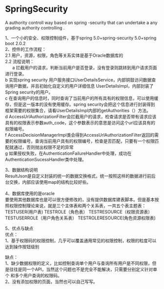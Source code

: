 # SpringSecurity
A authority controll way based on spring -security that  can  undertake a any  grading  authority controlling .</br>

1、一个小的安全、权限控制组件，基于spring 5.0+spring-security 5.0+spring boot 2.0.2</br>
2、控件的工作流程：</br>
  2.1 用户，资源，权限，角色等关系实体是基于Oracle数据库的</br>
  2.2 流程说明：</br>
    &nbsp; &nbsp; &nbsp; a  拦截用户的请求，判断当前用户是否登录，没有登录则跳转到用户请求页面进行登录。</br>
     b  实现spring security 用户服务接口UserDetailsService，内部铜鼓访问数据查询用户数据，并且初始化自定义的用户详细信息  UserDetailsImpl，内部封装了Spring security的用户。</br>
     c  在查询用户的信息时，同时查询了当前用户的所有具有的权限信息，可以使用缓存，但是这一版本的没有使用缓存。spring security会把这个信息进行封装得到框架需要的权限集合，请看UserDetailsImpl内部的getAuthorities（）方法。</br>
     d   AccessUrlAuthorizationFilter会拦截用户的请求，检查请求是否带有请求应该具有的权限表示参数auth_code，这个参数表示的意思是访问这个url应该具有的权限编号。</br>
     f   AccessDecisionManagerImpl类会得到AccessUrlAuthorizationFilter返回的需要的权限编号，查询当前用户具有的权限编号，检查是否匹配，只要有一个权限匹配就通过，否则抛出权限不足的异常</br>
     g  如果授权失败，在AuthenticationFailureHandler中处理，成功在AuthenticationSucessHandler类中处理。</br>
     
3、数据结构说明</br>
  ResultJson是自定义封装的统一的数据交换格式，统一按照这样的数据进行前后台交换，内部应该使用map的结构比较好些。</br>  
4、数据库使用的是oracle </br>
 要使用其他数据库也是可以很方便修改的，没有提供数据库建表脚本。但是基本按照权限控制理论来说，就是三个主体表和两个关系表，一共五个表主题表：TESTUSER(用户表)  TESTROLE（角色表） TESTRESOURCE（权限资源表）  TESTUSERROLE（用户角色关系表）  TESTROLERESOURCE(角色资源权限表)</br>
  
5、优点与缺点</br>
   优点：</br>
   1、基于权限码的权限控制，几乎可以覆盖通用常见的权限控制，权限的粒度可以达到操作按钮级别</br>
 
  缺点：</br>
   1、缺少数据权限的定义，比如控制查询单个用户与查询所有用户是不同权限，但是往往是同一个API，当然这个问题也不是完全不能解决，只需要分别定义针对单个
  和多个用户查询的权限码。</br>
   2、没有添加权限的页面，当然也可以自己写写。</br>
     
